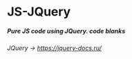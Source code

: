 # JS-JQuery

##### Pure JS code using JQuery. code blanks


###### JQuery -> https://jquery-docs.ru/